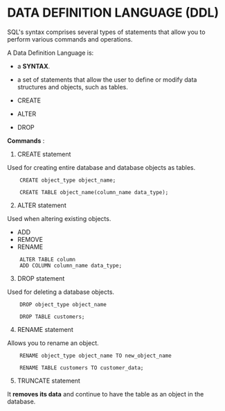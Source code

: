 # DATA DEFINITION LANGUAGE (DDL)

SQL's syntax comprises several types of statements that allow you to perform various commands and operations. 

A Data Definition Language is:

- a **SYNTAX**. 
- a set of statements that allow the user to define or modify data structures and objects, such as tables. 

- CREATE
- ALTER
- DROP

**Commands** : 

1. CREATE statement

Used for creating entire database and database objects as tables. 

```
    CREATE object_type object_name;
```

```
    CREATE TABLE object_name(column_name data_type);
```

2. ALTER statement

Used when altering existing objects. 

- ADD
- REMOVE 
- RENAME

```
    ALTER TABLE column
    ADD COLUMN column_name data_type;
```

3. DROP statement

Used for deleting a database objects. 

```
    DROP object_type object_name
```
```
    DROP TABLE customers;
```

4. RENAME statement

Allows you to rename an object. 

```
    RENAME object_type object_name TO new_object_name
```

```
    RENAME TABLE customers TO customer_data;
```

5. TRUNCATE statement

It **removes its data** and continue to have the table as an object in the database. 
 




